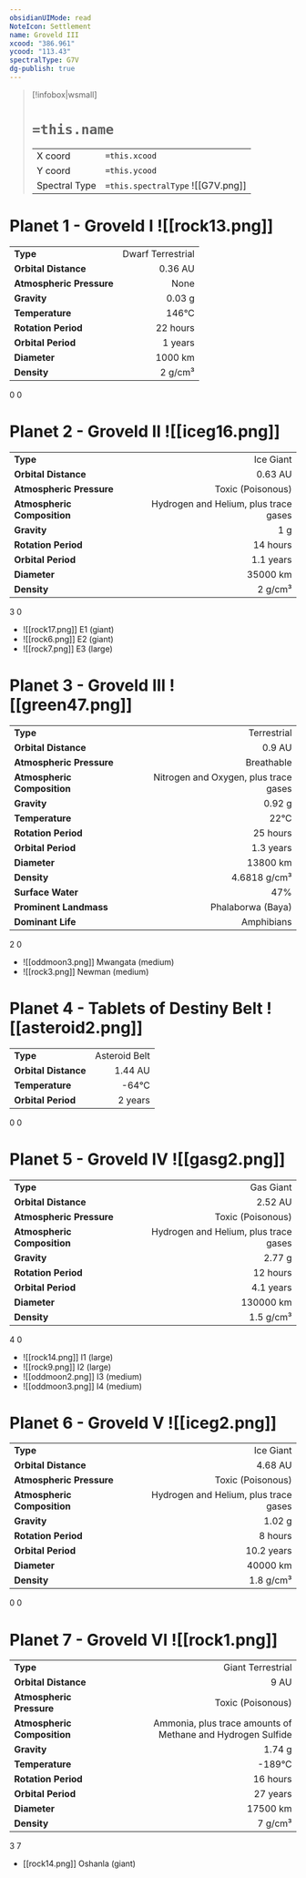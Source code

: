 ```yaml
---
obsidianUIMode: read
NoteIcon: Settlement
name: Groveld III
xcood: "386.961"
ycood: "113.43"
spectralType: G7V
dg-publish: true
---
```

> [!infobox|wsmall]
> # `=this.name`
> | | |
> | - | - |
> | X coord | `=this.xcood` |
> | Y coord| `=this.ycood` |
> | Spectral Type | `=this.spectralType` ![[G7V.png]] |

# Planet 1 - Groveld I ![[rock13.png]]
|                             |                           |
| --------------------------- | -------------------------:|
| **Type**                    |             Dwarf Terrestrial |
| **Orbital Distance**        |   0.36 AU |
| **Atmospheric Pressure**    |       None |
| **Gravity**                 |        0.03 g |
| **Temperature**             |    146°C |
| **Rotation Period**         |  22 hours |
| **Orbital Period** | 1 years |
| **Diameter**                |      1000 km | 
| **Density**                 |    2 g/cm³ |



0
0



# Planet 2 - Groveld II ![[iceg16.png]]
|                             |                           |
| --------------------------- | -------------------------:|
| **Type**                    |             Ice Giant |
| **Orbital Distance**        |   0.63 AU |
| **Atmospheric Pressure**    |       Toxic (Poisonous) |
| **Atmospheric Composition** |      Hydrogen and Helium, plus trace gases |
| **Gravity**                 |        1 g |
| **Rotation Period**         |  14 hours |
| **Orbital Period** | 1.1 years |
| **Diameter**                |      35000 km | 
| **Density**                 |    2 g/cm³ |



3
0

- ![[rock17.png]] E1 (giant)
- ![[rock6.png]] E2 (giant)
- ![[rock7.png]] E3 (large)


# Planet 3 - Groveld III ![[green47.png]]
|                             |                           |
| --------------------------- | -------------------------:|
| **Type**                    |             Terrestrial |
| **Orbital Distance**        |   0.9 AU |
| **Atmospheric Pressure**    |       Breathable |
| **Atmospheric Composition** |      Nitrogen and Oxygen, plus trace gases |
| **Gravity**                 |        0.92 g |
| **Temperature**             |    22°C |
| **Rotation Period**         |  25 hours |
| **Orbital Period** | 1.3 years |
| **Diameter**                |      13800 km | 
| **Density**                 |    4.6818 g/cm³ |
| **Surface Water**           |           47% | 
| **Prominent Landmass**      |         Phalaborwa (Baya) | 
| **Dominant Life**           |         Amphibians |



2
0

- ![[oddmoon3.png]] Mwangata (medium)
- ![[rock3.png]] Newman (medium)


# Planet 4 - Tablets of Destiny Belt ![[asteroid2.png]]
|                             |                           |
| --------------------------- | -------------------------:|
| **Type**                    |             Asteroid Belt |
| **Orbital Distance**        |   1.44 AU |
| **Temperature**             |    -64°C |
| **Orbital Period** | 2 years |



0
0



# Planet 5 - Groveld IV ![[gasg2.png]]
|                             |                           |
| --------------------------- | -------------------------:|
| **Type**                    |             Gas Giant |
| **Orbital Distance**        |   2.52 AU |
| **Atmospheric Pressure**    |       Toxic (Poisonous) |
| **Atmospheric Composition** |      Hydrogen and Helium, plus trace gases |
| **Gravity**                 |        2.77 g |
| **Rotation Period**         |  12 hours |
| **Orbital Period** | 4.1 years |
| **Diameter**                |      130000 km | 
| **Density**                 |    1.5 g/cm³ |



4
0

- ![[rock14.png]] I1 (large)
- ![[rock9.png]] I2 (large)
- ![[oddmoon2.png]] I3 (medium)
- ![[oddmoon3.png]] I4 (medium)


# Planet 6 - Groveld V ![[iceg2.png]]
|                             |                           |
| --------------------------- | -------------------------:|
| **Type**                    |             Ice Giant |
| **Orbital Distance**        |   4.68 AU |
| **Atmospheric Pressure**    |       Toxic (Poisonous) |
| **Atmospheric Composition** |      Hydrogen and Helium, plus trace gases |
| **Gravity**                 |        1.02 g |
| **Rotation Period**         |  8 hours |
| **Orbital Period** | 10.2 years |
| **Diameter**                |      40000 km | 
| **Density**                 |    1.8 g/cm³ |



0
0



# Planet 7 - Groveld VI ![[rock1.png]]
|                             |                           |
| --------------------------- | -------------------------:|
| **Type**                    |             Giant Terrestrial |
| **Orbital Distance**        |   9 AU |
| **Atmospheric Pressure**    |       Toxic (Poisonous) |
| **Atmospheric Composition** |      Ammonia, plus trace amounts of Methane and Hydrogen Sulfide |
| **Gravity**                 |        1.74 g |
| **Temperature**             |    -189°C |
| **Rotation Period**         |  16 hours |
| **Orbital Period** | 27 years |
| **Diameter**                |      17500 km | 
| **Density**                 |    7 g/cm³ |



3
7

- [[rock14.png]] Oshanla (giant)

